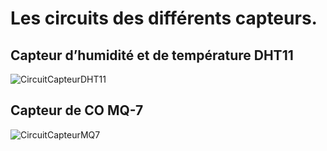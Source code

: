 # Les circuits des différents capteurs.

## Capteur d’humidité et de température DHT11

![CircuitCapteurDHT11](http://cdn.shopify.com/s/files/1/1689/3027/files/schematic-dht11t-1024x560.png?v=1483733943 )

## Capteur de CO MQ-7

![CircuitCapteurMQ7](http://osoyoo.com/wp-content/uploads/2016/06/MQ-7_bb.jpg )
